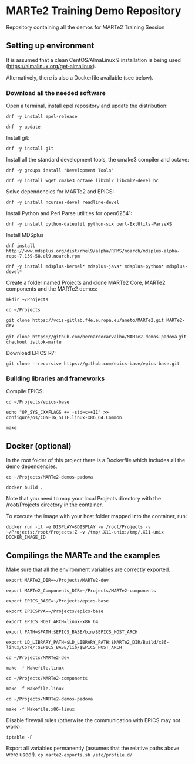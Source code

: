 # MARTe2 Training Demo Repository

Repository containing all the demos for MARTe2 Training Session

## Setting up environment

It is assumed that a clean CentOS/AlmaLinux 9 installation is being used (https://almalinux.org/get-almalinux).

Alternatively, there is also a Dockerfile available (see below).

### Download all the needed software

Open a terminal, install epel repository and update the distribution:

 `dnf -y install epel-release`

 `dnf -y update`

Install git:

 `dnf -y install git`

Install all the standard development tools, the cmake3 compiler and octave:

 `dnf -y groups install "Development Tools"`

 `dnf -y install wget cmake3 octave libxml2 libxml2-devel bc`

Solve dependencies for MARTe2 and EPICS:

 `dnf -y install ncurses-devel readline-devel`

Install Python and Perl Parse utilities for open62541:

 `dnf -y install python-dateutil python-six perl-ExtUtils-ParseXS`

Install MDSplus

 `dnf install http://www.mdsplus.org/dist/rhel9/alpha/RPMS/noarch/mdsplus-alpha-repo-7.139-58.el9.noarch.rpm`

 `dnf -y install mdsplus-kernel* mdsplus-java* mdsplus-python* mdsplus-devel*`

Create a folder named Projects and clone MARTe2 Core,  MARTe2 components and the MARTe2 demos:

 `mkdir ~/Projects`
 
 `cd ~/Projects`

 `git clone https://vcis-gitlab.f4e.europa.eu/aneto/MARTe2.git MARTe2-dev`
 
 `git clone https://github.com/bernardocarvalho/MARTe2-demos-padova`
 `git checkout isttok-marte`

Download EPICS R7:

 `git clone --recursive https://github.com/epics-base/epics-base.git`

### Building libraries and frameworks

Compile EPICS:

 `cd ~/Projects/epics-base`

 `echo "OP_SYS_CXXFLAGS += -std=c++11" >> configure/os/CONFIG_SITE.linux-x86_64.Common`

 `make`

## Docker (optional)

In the root folder of this project there is a Dockerfile which includes all the demo dependencies.

 `cd ~/Projects/MARTe2-demos-padova`

 `docker build .`

Note that you need to map your local Projects directory with the /root/Projects directory in the container.

To execute the image with your host folder mapped into the container, run:

 `docker run -it -e DISPLAY=$DISPLAY -w /root/Projects -v ~/Projects:/root/Projects:Z -v /tmp/.X11-unix:/tmp/.X11-unix DOCKER_IMAGE_ID`

## Compilings the MARTe and the examples

Make sure that all the environment variables are correctly exported.

 `export MARTe2_DIR=~/Projects/MARTe2-dev`

 `export MARTe2_Components_DIR=~/Projects/MARTe2-components`

 `export EPICS_BASE=~/Projects/epics-base`

 `export EPICSPVA=~/Projects/epics-base`

 `export EPICS_HOST_ARCH=linux-x86_64`

 `export PATH=$PATH:$EPICS_BASE/bin/$EPICS_HOST_ARCH`

 `export LD_LIBRARY_PATH=$LD_LIBRARY_PATH:$MARTe2_DIR/Build/x86-linux/Core/:$EPICS_BASE/lib/$EPICS_HOST_ARCH`
 
 `cd ~/Projects/MARTe2-dev`

 `make -f Makefile.linux`

 `cd ~/Projects/MARTe2-components`

 `make -f Makefile.linux`

 `cd ~/Projects/MARTe2-demos-padova`

 `make -f Makefile.x86-linux`

Disable firewall rules (otherwise the communication with EPICS may not work):

 `iptable -F`

Export all variables permanently (assumes that the relative paths above were used!).
 `cp marte2-exports.sh /etc/profile.d/`


